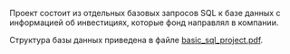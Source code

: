 Проект состоит из отдельных базовых запросов SQL к базе данных с информацией об инвестициях, которые фонд направлял в компании.

Структура базы данных приведена в файле [basic_sql_project.pdf]().
